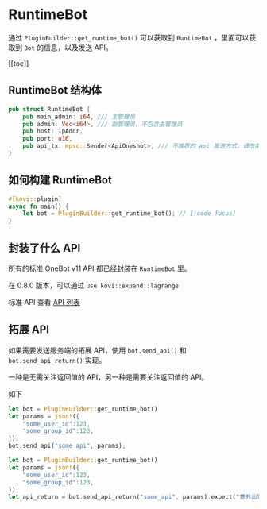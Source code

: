 # RuntimeBot

通过 `PluginBuilder::get_runtime_bot()` 可以获取到 `RuntimeBot` ，里面可以获取到 `Bot` 的信息，以及发送 API。

[[toc]]

## RuntimeBot 结构体

```rust
pub struct RuntimeBot {
    pub main_admin: i64, /// 主管理员
    pub admin: Vec<i64>, /// 副管理员，不包含主管理员
    pub host: IpAddr,
    pub port: u16,
    pub api_tx: mpsc::Sender<ApiOneshot>, /// 不推荐的 api 发送方式，请改用 bot.send_api() 发送api。
}
```

## 如何构建 RuntimeBot

```rust
#[kovi::plugin]
async fn main() { 
    let bot = PluginBuilder::get_runtime_bot(); // [!code focus]
}
```

## 封装了什么 API

所有的标准 OneBot v11 API 都已经封装在 `RuntimeBot` 里。

在 0.8.0 版本，可以通过 `use kovi::expand::lagrange`

标准 API 查看 [API 列表](/api/onebot_api)


## 拓展 API

如果需要发送服务端的拓展 API，使用 `bot.send_api()` 和 `bot.send_api_return()` 实现。

一种是无需关注返回值的 API，另一种是需要关注返回值的 API。

如下

```rust
let bot = PluginBuilder::get_runtime_bot()
let params = json!({
    "some_user_id":123,
    "some_group_id":123,
});
bot.send_api("some_api", params);
```

```rust
let bot = PluginBuilder::get_runtime_bot()
let params = json!({
    "some_user_id":123,
    "some_group_id":123,
});
let api_return = bot.send_api_return("some_api", params).expect("意外出错");
```





